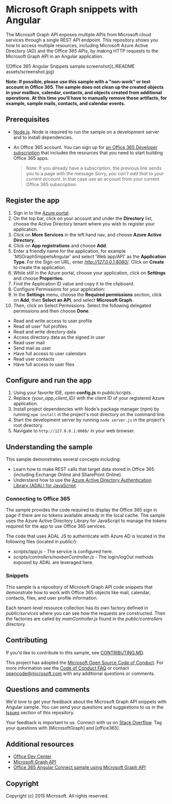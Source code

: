 # Microsoft Graph snippets with Angular

The Microsoft Graph API exposes multiple APIs from Microsoft cloud services through a single REST API endpoint. This repository shows you how to access multiple resources, including Microsoft Azure Active Directory (AD) and the Office 365 APIs, by making HTTP requests to the Microsoft Graph API in an Angular application. 

![Office 365 Angular Snippets sample screenshot](./README assets/screenshot.jpg)

**Note: If possible, please use this sample with a "non-work" or test account in Office 365. The sample does not clean up the created objects in your mailbox, calendar, contacts, and objects created from additional operations. At this time you'll have to manually remove these artifacts, for example, sample mails, contacts, and calendar events.**  



## Prerequisites

* [Node.js](https://nodejs.org/). Node is required to run the sample on a development server and to install dependencies. 
* An Office 365 account. You can sign up for [an Office 365 Developer subscription](https://aka.ms/devprogramsignup) that includes the resources that you need to start building Office 365 apps.

     > Note: If you already have a subscription, the previous link sends you to a page with the message *Sorry, you can’t add that to your current account*. In that case use an account from your current Office 365 subscription.

## Register the app

1. Sign in to the [Azure portal](https://portal.azure.com/).
2. On the top bar, click on your account and under the **Directory** list, choose the Active Directory tenant where you wish to register your application.
3. Click on **More Services** in the left hand nav, and choose **Azure Active Directory**.
4. Click on **App registrations** and choose **Add**.
5. Enter a friendly name for the application, for example 'MSGraphSnippetsAngular' and select 'Web app/API' as the **Application Type**. For the Sign-on URL, enter *http://127.0.0.1:8080/*. Click on **Create** to create the application.
6. While still in the Azure portal, choose your application, click on **Settings** and choose **Properties**.
7. Find the Application ID value and copy it to the clipboard.
8. Configure Permissions for your application:
9. In the **Settings** menu, choose the **Required permissions** section, click on **Add**, then **Select an API**, and select **Microsoft Graph**.
10. Then, click on Select Permissions. Select the following delegated permissions and then choose **Done**.

  - Read and write access to user profile
  - Read all user' full profiles
  - Read and write directory data
  - Access directory data as the signed in user
  - Read user mail
  - Send mail as user
  - Have full access to user calendars
  - Read user contacts
  - Have full access to user files

## Configure and run the app

1. Using your favorite IDE, open **config.js** in *public/scripts*.
2. Replace *{your_app_client_ID}* with the client ID of your registered Azure application.
3. Install project dependencies with Node's package manager (npm) by running ```npm install``` in the project's root directory on the command line.
4. Start the development server by running ```node server.js``` in the project's root directory.
5. Navigate to ```http://127.0.0.1:8080/``` in your web browser.

## Understanding the sample

This sample demonstrates several concepts including:

* Learn how to make REST calls that target data stored in Office 365 (including Exchange Online and SharePoint Online).
* Understand how to use the [Azure Active Directory Authentication Library (ADAL) for JavaScript](https://github.com/AzureAD/azure-activedirectory-library-for-js).

### Connecting to Office 365

The sample provides the code required to display the Office 365 sign in page if there are no tokens available already in the local cache. The sample uses the Azure Active Directory Library for JavaScript to manage the tokens required for the app to use Office 365 services.

The code that uses ADAL JS to authenticate with Azure AD is located in the following files (located in *public/*):

* *scripts/app.js* - The service is configured here.
* *scripts/controllers/navbarController.js* - The login/logOut methods exposed by ADAL are leveraged here.

### Snippets

This sample is a repository of Microsoft Graph API code snippets that demonstrate how to work with Office 365 objects like mail, calendar, contacts, files, and user profile information.

Each tenant-level resource collection has its own factory defined in *public/services* where you can see how the requests are constructed. Then the factories are called by *mainController.js* found in the *public/controllers* directory.

<a name="contributing"></a>
## Contributing ##

If you'd like to contribute to this sample, see [CONTRIBUTING.MD](/CONTRIBUTING.md).

This project has adopted the [Microsoft Open Source Code of Conduct](https://opensource.microsoft.com/codeofconduct/). For more information see the [Code of Conduct FAQ](https://opensource.microsoft.com/codeofconduct/faq/) or contact [opencode@microsoft.com](mailto:opencode@microsoft.com) with any additional questions or comments.

## Questions and comments

We'd love to get your feedback about the Microsoft Graph API snippets with Angular sample. You can send your questions and suggestions to us in the [Issues](https://github.com/microsoftgraph/angular-snippets-rest-sample/issues) section of this repository.

Your feedback is important to us. Connect with us on [Stack Overflow](http://stackoverflow.com/questions/tagged/office365+or+microsoftgraph). Tag your questions with [MicrosoftGraph] and [office365].
  
## Additional resources

* [Office Dev Center](http://dev.office.com/)
* [Microsoft Graph API](http://graph.microsoft.io)
* [Office 365 Angular Connect sample using Microsoft Graph API](https://github.com/microsoftgraph/angular-connect-rest-sample)

## Copyright
Copyright (c) 2015 Microsoft. All rights reserved.
